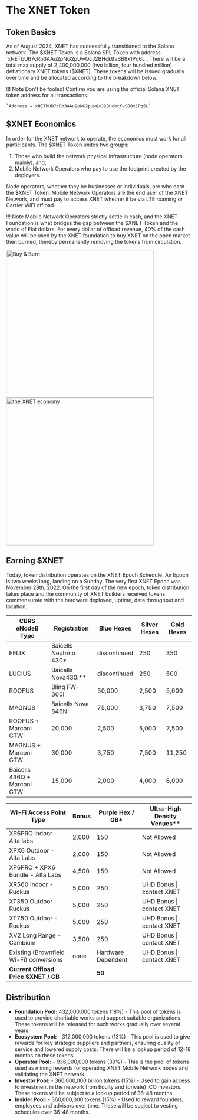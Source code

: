 # The XNET Token

## Token Basics

As of August 2024, XNET has successfully transitioned to the Solana network. The $XNET Token is a Solana SPL Token with address `xNETbUB7cRb3AAu2pNG2pUwQcJ2BHcktfvSB8x1Pq6L`. There will be a total max supply of 2,400,000,000 (two billion, four hundred million) deflationary XNET tokens ($XNET). These tokens will be issued gradually over time and be allocated according to the breakdown below.

!!! Note
    Don't be fooled! Confirm you are using the official Solana XNET token address for all transactions. 
    
    `Address = xNETbUB7cRb3AAu2pNG2pUwQcJ2BHcktfvSB8x1Pq6L`

## $XNET Economics

In order for the XNET network to operate, the economics must work for all participants. The $XNET Token unites two groups:

1. Those who build the network physical infrastructure (node operators mainly), and,
2. Mobile Network Operators who pay to use the footprint created by the deployers.

Node operators, whether they be businesses or individuals, are who earn the $XNET Token. Mobile Network Operators are the end user of the XNET Network, and must pay to access XNET whether it be via LTE roaming or Carrier WiFi offload.

!!! Note
    Mobile Network Operators strictly settle in cash, and the XNET Foundation is what bridges the gap between the $XNET Token and the world of Fiat dollars. For every dollar of offload revenue, 40% of the cash value will be used by the XNET foundation to buy XNET on the open market then burned, thereby permanently removing the tokens from circulation.

<a href="/token/buyburn.png" data-fancybox="gallery">
      <img src="/token/buyburn.png" alt="Buy & Burn" width="400px">
    </a>

<a href="/token/economy.png" data-fancybox="gallery">
      <img src="/token/economy.png" alt="the XNET economy" width="400px">
    </a>

## Earning $XNET

Today, token distribution operates on the XNET Epoch Schedule. An Epoch is two weeks long, landing on a Sunday. The very first XNET Epoch was November 28th, 2022. On the first day of the new epoch, token distribution takes place and the community of XNET builders received tokens commensurate with the hardware deployed, uptime, data throughput and location.


| **CBRS eNodeB Type**                       | **Registration** | **Blue Hexes** | **Silver Hexes** | **Gold Hexes** |
|--------------------------------------------|------------------|----------------|------------------|----------------|
| FELIX | Baicells Neutrino 430*             | discontinued     | 250            | 350              | 550            |
| LUCIUS | Baicells Nova430i**               | discontinued     | 250            | 500              | 1,000          |
| ROOFUS | Blinq FW-300i                     | 50,000           | 2,500          | 5,000            | 7,500          |
| MAGNUS | Baicells Nova 846N                | 75,000           | 3,750          | 7,500            | 11,250         |
| ROOFUS + Marconi GTW                       | 20,000           | 2,500          | 5,000            | 7,500          |
| MAGNUS + Marconi GTW                       | 30,000           | 3,750          | 7,500            | 11,250         |
| Baicells 436Q + Marconi GTW                | 15,000           | 2,000          | 4,000            | 6,000          |


| **Wi-Fi Access Point Type**                | **Bonus** | **Purple Hex / GB\*** | **Ultra-High Density Venues\*\***       |
|--------------------------------------------|-----------|----------------------|-----------------------------------------|
| XP6PRO Indoor - Alta labs                  | 2,000     | 150                  | Not Allowed                             |
| XPX6 Outdoor - Alta Labs                   | 2,000     | 150                  | Not Allowed                             |
| XP6PRO + XPX6 Bundle - Alta Labs           | 4,500     | 150                  | Not Allowed                             |
| XR560 Indoor - Ruckus                      | 5,000     | 250                  | UHD Bonus \| contact XNET               |
| XT350 Outdoor - Ruckus                     | 5,000     | 250                  | UHD Bonus \| contact XNET               |
| XT750 Outdoor - Ruckus                     | 5,000     | 250                  | UHD Bonus \| contact XNET               |
| XV2 Long Range - Cambium                   | 3,500     | 250                  | UHD Bonus \| contact XNET               |
| Existing (Brownfield Wi-Fi) conversions    | none      | Hardware Dependent   | UHD Bonus \| contact XNET               |
| **Current Offload Price $XNET / GB**       |           | **50**               |                                         |


## Distribution

- **Foundation Pool:** 432,000,000 tokens (18%) - This pool of tokens is used to provide charitable works and support suitable organizations. These tokens will be released for such works gradually over several years.
- **Ecosystem Pool:** - 312,000,000 tokens (13%) - This pool is used to give rewards for key strategic suppliers and partners, ensuring quality of service and lowered supply costs. There will be a lockup period of 12-18 months on these tokens.
- **Operator Pool:** - 936,000,000 tokens (39%) - This is the pool of tokens used as mining rewards for operating XNET Mobile Network nodes and validating the XNET network. 
- **Investor Pool:** - 360,000,000 billion tokens (15%) - Used to gain access to investment in the network from Equity and (private) ICO investors. These tokens will be subject to a lockup period of 36-48 months.
- **Insider Pool:** - 360,000,000 tokens (15%) - Used to reward founders, employees and advisors over time. These will be subject to vesting schedules over 36-48 months. 
